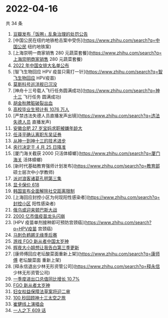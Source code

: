 # 2022-04-16

共 34 条

<!-- BEGIN ZHIHUSEARCH -->
<!-- 最后更新时间 Sat Apr 16 2022 16:12:27 GMT+0800 (China Standard Time) -->
1. [豆瓣发布「饭圈」乱象治理的处罚公告](https://www.zhihu.com/search?q=豆瓣发布处罚公告)
1. [中国公民在纽约地铁枪击案中受伤](https://www.zhihu.com/search?q=中国公民 纽约地铁案)
1. [上海崇明一商家销售 280 元蔬菜套餐](https://www.zhihu.com/search?q=上海崇明商家销售 280 元蔬菜套餐)
1. [2022 年中国女排大名单公布](https://www.zhihu.com/search?q=中国女排大名单公布)
1. [智飞生物回应 HPV 疫苗只需打一针](https://www.zhihu.com/search?q=智飞生物回应 HPV疫苗)
1. [莫斯科号巡洋舰已沉没](https://www.zhihu.com/search?q=莫斯科号巡洋舰沉没)
1. [神舟十三号载人飞行任务圆满成功](https://www.zhihu.com/search?q=神十三 飞行任务 圆满成功)
1. [胡金秋脾脏破裂出血](https://www.zhihu.com/search?q=胡金秋)
1. [高校毕业生预计有 1076 万人](https://www.zhihu.com/search?q=高校毕业生数量)
1. [严禁违法失德人员直播发声出镜](https://www.zhihu.com/search?q=违法失德人员 直播发声)
1. [安徽合肥 27 岁宝妈求职被嫌年龄大](https://www.zhihu.com/search?q=合肥宝妈求职)
1. [任泽平确认离职东吴证券](https://www.zhihu.com/search?q=任泽平离职东吴证券)
1. [从神一到神十三的技术进步](https://www.zhihu.com/search?q=从神一到神十三)
1. [央行决定于 4 月 25 日降准](https://www.zhihu.com/search?q=央行下调金融机构存款准备金率)
1. [厦门海关截获 2000 只活体蟑螂](https://www.zhihu.com/search?q=厦门海关 活体蟑螂)
1. [新时代基础教育强师计划发布](https://www.zhihu.com/search?q=教育部 硕士层次中小学教师)
1. [派对浪客诸葛孔明第三集](https://www.zhihu.com/search?q=派对浪客诸葛孔明第三集)
1. [显卡保价 618](https://www.zhihu.com/search?q=显卡618)
1. [韩国宣布全面解除社交距离限制](https://www.zhihu.com/search?q=韩国解除社交距离限制)
1. [上海回应封控小区为何现阳性感染者](https://www.zhihu.com/search?q=封控小区 阳性感染者)
1. [俄乌或迎来顿巴斯大战](https://www.zhihu.com/search?q=顿巴斯大战)
1. [2000 亿市值疫苗龙头闪崩](https://www.zhihu.com/search?q=疫苗龙头智飞生物)
1. [HPV 疫苗单剂接种即可预防宫颈癌](https://www.zhihu.com/search?q=HPV疫苗 宫颈癌)
1. [马刺负鹈鹕无缘季后赛](https://www.zhihu.com/search?q=附加赛马刺鹈鹕)
1. [游戏 FGO 新从者中国太岁神](https://www.zhihu.com/search?q=FGO太岁神)
1. [辉夜大小姐想让我告白第三季更新](https://www.zhihu.com/search?q=辉夜大小姐想让我告白第三季第二集)
1. [康师傅回应老坛酸菜面重新上架](https://www.zhihu.com/search?q=康师傅 老坛酸菜面 重新上架)
1. [释永信退出少林无形资管公司](https://www.zhihu.com/search?q=释永信 少林无形资管公司)
1. [一季度进出口总值同比增长 10.7%](https://www.zhihu.com/search?q=一季度外贸进出口总值)
1. [FGO 新从者太岁神](https://www.zhihu.com/search?q=FGO太岁神)
1. [妇女权益保障法草案将迎二审](https://www.zhihu.com/search?q=妇女权益保障法草案)
1. [100 秒回顾神十三太空之旅](https://www.zhihu.com/search?q=神十三回家)
1. [崔健线上演唱会](https://www.zhihu.com/search?q=崔健线上演唱会)
1. [一人之下 609 话](https://www.zhihu.com/search?q=一人之下609)
<!-- END ZHIHUSEARCH -->
